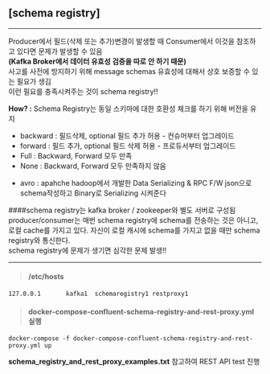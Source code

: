 ## [schema registry]
--------------------------------

Producer에서 필드(삭제 또는 추가)변경이 발생할 때 Consumer에서 이것을 참조하고 있다면 문제가 발생할 수 있음<br/>
<b>(Kafka Broker에서 데이터 유효성 검증을 따로 안 하기 때문)</b><br/>
사고를 사전에 방지하기 위해 message schemas 유효성에 대해서 상호 보증할 수 있는 필요가 생김<br/>
이런 필요를 충족시켜주는 것이 schema registry!!<br/>

<b>How? :</b> Schema Registry는 동일 스키마에 대한 호환성 체크를 하기 위해 버전을 유지

- backward : 필드삭제, optional 필드 추가 허용 - 컨슈머부터 업그레이드
- forward : 필드 추가, optional 필드 삭제 허용 - 프로듀서부터 업그레이드
- Full : Backward, Forward 모두 만족
- None : Backward, Forward 모두 만족하지 않음


* avro :  apahche hadoop에서 개발한 Data Serializing & RPC F/W 
        json으로 schema작성하고 Binary로 Serializing 시켜준다

####schema registry는 kafka broker / zookeeper와 별도 서버로 구성됨 <br/>
producer/consumer는  매번 schema registry에 schema를 전송하는 것은 아니고, <br/>
로컬 cache를 가지고 있다. 자신이 로컬 캐시에 schema를 가지고 없을 때만 schema registry와 통신한다.<br/>
schema registry에 문제가 생기면 심각한 문제 발생!!

-------------------------------

> #### /etc/hosts
```
127.0.0.1       kafka1  schemaregistry1 restproxy1
```

> #### docker-compose-confluent-schema-registry-and-rest-proxy.yml 실행
```
docker-compose -f docker-compose-confluent-schema-registry-and-rest-proxy.yml up
```

<b>schema_registry_and_rest_proxy_examples.txt</b> 참고하여 REST API test 진행